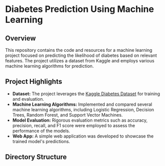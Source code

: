 # Diabetes Prediction Using Machine Learning


## Overview

This repository contains the code and resources for a machine learning project focused on predicting the likelihood of diabetes based on relevant features. The project utilizes a dataset from Kaggle and employs various machine learning algorithms for prediction.

## Project Highlights

- **Dataset:** The project leverages the [Kaggle Diabetes Dataset](link_to_dataset) for training and evaluation.
- **Machine Learning Algorithms:** Implemented and compared several machine learning algorithms, including Logistic Regression, Decision Trees, Random Forest, and Support Vector Machines.
- **Model Evaluation:** Rigorous evaluation metrics such as accuracy, precision, recall, and F1 score were employed to assess the performance of the models.
- **Web App:** A simple web application was developed to showcase the trained model's predictions.

## Directory Structure

